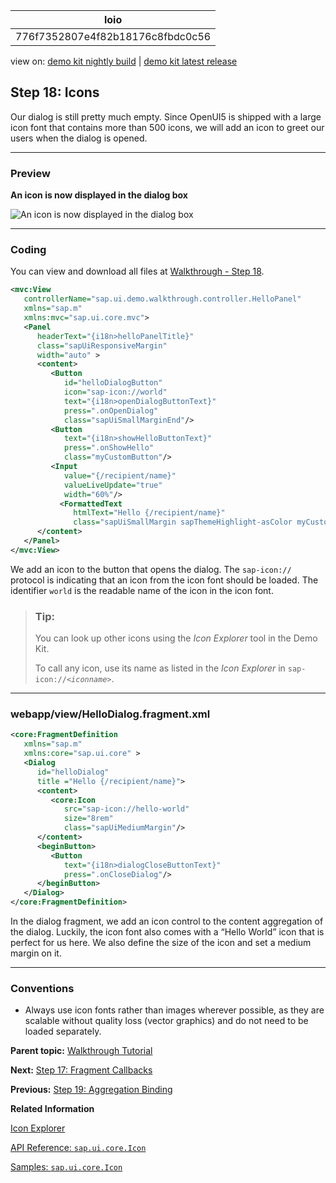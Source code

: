 <!-- loio776f7352807e4f82b18176c8fbdc0c56 -->

| loio |
| -----|
| 776f7352807e4f82b18176c8fbdc0c56 |

<div id="loio">

view on: [demo kit nightly build](https://sdk.openui5.org/nightly/#/topic/776f7352807e4f82b18176c8fbdc0c56) | [demo kit latest release](https://sdk.openui5.org/topic/776f7352807e4f82b18176c8fbdc0c56)</div>

## Step 18: Icons

Our dialog is still pretty much empty. Since OpenUI5 is shipped with a large icon font that contains more than 500 icons, we will add an icon to greet our users when the dialog is opened.

***

### Preview

   
  
**An icon is now displayed in the dialog box**

 ![](images/loiobd572998fe7245b396eab0f17e505079_HiRes.png "An icon is now displayed in the dialog box") 

***

### Coding

You can view and download all files at [Walkthrough - Step 18](https://sdk.openui5.org/entity/sap.m.tutorial.walkthrough/sample/sap.m.tutorial.walkthrough.18).

```xml
<mvc:View
   controllerName="sap.ui.demo.walkthrough.controller.HelloPanel"
   xmlns="sap.m"
   xmlns:mvc="sap.ui.core.mvc">
   <Panel
      headerText="{i18n>helloPanelTitle}"
      class="sapUiResponsiveMargin"
      width="auto" >
      <content>
         <Button
            id="helloDialogButton"
            icon="sap-icon://world"
            text="{i18n>openDialogButtonText}"
            press=".onOpenDialog"
            class="sapUiSmallMarginEnd"/>
         <Button
            text="{i18n>showHelloButtonText}"
            press=".onShowHello"
            class="myCustomButton"/>
         <Input
            value="{/recipient/name}"
            valueLiveUpdate="true"
            width="60%"/>
           <FormattedText
              htmlText="Hello {/recipient/name}"
              class="sapUiSmallMargin sapThemeHighlight-asColor myCustomText"/>
      </content>
   </Panel>
</mvc:View>
```

We add an icon to the button that opens the dialog. The `sap-icon://` protocol is indicating that an icon from the icon font should be loaded. The identifier `world` is the readable name of the icon in the icon font.

> ### Tip:  
> You can look up other icons using the *Icon Explorer* tool in the Demo Kit.
> 
> To call any icon, use its name as listed in the *Icon Explorer* in <code>sap-icon://<i>&lt;iconname&gt;</i></code>.

***

### webapp/view/HelloDialog.fragment.xml

```xml
<core:FragmentDefinition
   xmlns="sap.m"
   xmlns:core="sap.ui.core" >
   <Dialog
      id="helloDialog"
      title ="Hello {/recipient/name}">
      <content>
         <core:Icon
            src="sap-icon://hello-world"
            size="8rem"
            class="sapUiMediumMargin"/>
      </content>
      <beginButton>
         <Button
            text="{i18n>dialogCloseButtonText}"
            press=".onCloseDialog"/>
      </beginButton>
   </Dialog>
</core:FragmentDefinition>
```

In the dialog fragment, we add an icon control to the content aggregation of the dialog. Luckily, the icon font also comes with a “Hello World” icon that is perfect for us here. We also define the size of the icon and set a medium margin on it.

***

### Conventions

-   Always use icon fonts rather than images wherever possible, as they are scalable without quality loss \(vector graphics\) and do not need to be loaded separately.


**Parent topic:** [Walkthrough Tutorial](Walkthrough_Tutorial_3da5f4b.md "In this tutorial we will introduce you to all major development paradigms of OpenUI5.")

**Next:** [Step 17: Fragment Callbacks](Step_17_Fragment_Callbacks_354f98e.md "Now that we have integrated the dialog, it's time to add some user interaction. The user will definitely want to close the dialog again at some point, so we add a button to close the dialog and assign an event handler.")

**Previous:** [Step 19: Aggregation Binding](Step_19_Aggregation_Binding_bf71375.md "Now that we have established a good structure for our app, it's time to add some more functionality. We start exploring more features of data binding by adding some invoice data in JSON format that we display in a list below the panel.")

**Related Information**  


[Icon Explorer](https://sdk.openui5.org/test-resources/sap/m/demokit/iconExplorer/webapp/index.html)

[API Reference: `sap.ui.core.Icon`](https://sdk.openui5.org/api/sap.ui.core.Icon)

[Samples: `sap.ui.core.Icon` ](https://sdk.openui5.org/entity/sap.ui.core.Icon)

